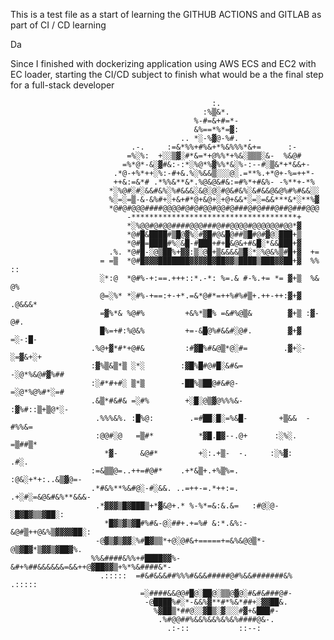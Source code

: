 This is a test file as a start of learning the GITHUB ACTIONS and GITLAB
as part of CI / CD learning

Da

Since I finished with dockerizing application using AWS ECS and EC2 with EC loader, starting the CI/CD subject to finish what would be a the final step for a full-stack
developer

                                                                                                    
                                                                                                    
                                                                                                    
                                                                                                    
                                                                                                    
                                                 :.                                                 
                                               :%▒&*.                                               
                                             %-#=&+#=*-                                             
                                             &%==*%*=▓:                                             
                                          .. *░-%▓@-%#.  .                                          
                               .-.     :=&*%%+#%&+*%&%%%*&+=      :-                                
                              =%░%:  +░░▒▓░#*&=*+@%%*+%&░▒▒▒░&-  %&@#                               
                             =%*@*-&░▓#&:-:*░%@*%▓%%*&░%-:--#░▒&*+*&&+-                             
                           .*@-+%*++░%:-#+&.%░%&&▒░░░@░.=**%.+*@+-%=++*-                            
                           ++&:=&*# .*%%&**&*.%@&@&#&:=#%*+#&%- -%**+-*%                            
                          *░%@#░#░&&#&%░%#&&&░&@░@░#@&#&%░&#&&@&@%#%#&&░░                           
                          %░=░=▒-&-&%#+░+&+#*@+&@+░+@+&&*░=░=&&***&*░**%▓                           
                          *@#@#@@@####@@@@#@#@#@@#@@#@###@#@###@##@###@@@                           
                              -*************************************+                               
                              *░%@@#@#@@####@@@###@##@@@@#@@@@@@#@@*▓                               
                              *@#█&████#▒█@▓%░#▓█#@&█@##▒█#@#▓@░███+▒                               
                              *@#█=████#%░&█-#███+#+█&@&+#&█░*&&███+▓                               
                          .%. *@#█-░@▒██%+▓▓:▒░@█+▒&&&&▒█░*░%@&%▒#█+▓  +=                           
                        = =▒  *@#█▓▓▓███████▓▓▓▓█▓██▓▓▒████▒███▓▓██+▓  %% ::                        
                        ░*:@  *@#%-+:==.+++::*.-*: %=.& #-%.+= *= ▓+▒  %& @%                        
                        @=░%* *░#%-+==:+-+*.=&*@#*=++%#%#▒+.++-++:▓+▓ .@&&&*                        
                        =▓%*& %@#%         +&%*▒█% =&#%@▒&        ▓+▒ :▓-@#.                        
                        █%=+#:%@&%         +=-&█@%#&&#░@#.        ▓+▓ =░-:█-                        
                      .%@+▓*#*+@#&         :#▓█%#&@▒*@░#=        .▓+░-░=▓&+░+                       
                      :▓%▒&▒*▒ ░*░        :▓█%█#@#█░&#&=         -░@*%&@#▓%##                       
                      :░#*#+#░ ▒*▒        -██%▒██@#&#@-          =░@*%@%#*░=#                       
                      .&▒*#&#& =░#%        +░█░@▒▓@%%%&-        :▓%#::▒+▒@*░-                       
                       .%%%&%. :█%@:        .=#██░█░=%&█-       +▒&&  -#%%&=                        
                       :@@#░@   =▒#*          *▓█.█▓--.@+      :░%░.  =▒##▒*                        
                         *▓-     &@#*         +░:.+▒-  -.     :░%▓:    .#░.                         
                      :=&▒▒@=..++=#@#*    .+*&▒+.+%▒%=.      :@&░+*+:..&▒▓@=-                       
                      .*#&%**%&#@░-#░&&. ..=++-=.*++:=.    .+░#░=&@&#&%**&&&-                       
                       .*▓▓▓▒█▓███▒+*▓&@+.* %-%*=&:&.&=   :#@░@-░█▓█▓▒▒▓██░:                        
                         *█▓▒▓▒▓█#%#&-@░##+.+=%# &:*.&%:-&@#▒++@&%▒▓▓▓▓██░:                         
                       -@▓▒▓▒▓▓░%#█▓▒▒*+@░@#&+=====+=&%&@@▒*-@▒▓█▓*▒▓▓▒▓██▓%.                       
                      %%&####&%%+#████▓▓%-&#+%##&&&&&&=&&++@▓██▓▓▒+%*%&####&*-                      
                        .:::::  =#&#&&&##%%%#&&&#####@#%&&#######&%  .:::::                         
                                 =░####&&@@#█@░██@░▒▒@▓@░#&#&###@#-                                 
                                  -@████%#░*-&&%▓**#*%&*##+░▓▓██&.                                  
                                    %▓██▒*##@░░▓█▒░▓░░░#▓+&███#-                                    
                                     .%#@@##%&&%&&%&%&%####@&-.                                     
                                       .:-::           ::--:                                        
                                                                                                    
                                                                                                 
